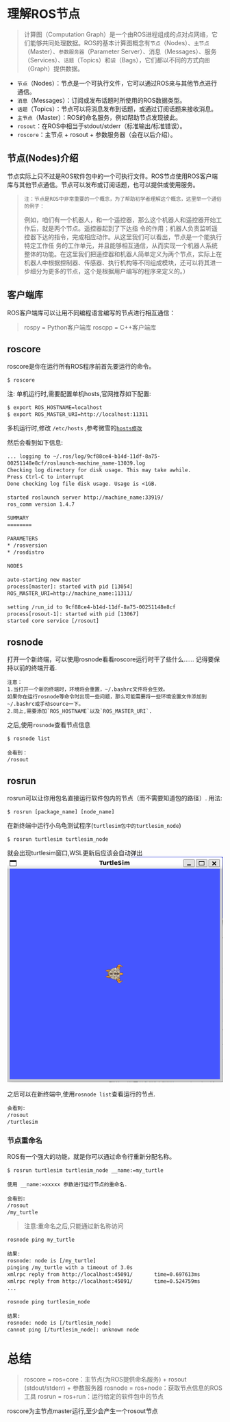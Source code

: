 # 理解ROS节点

>计算图（Computation Graph）是一个由ROS进程组成的点对点网络，它们能够共同处理数据。ROS的基本计算图概念有`节点`（Nodes）、`主节点`（Master）、`参数服务器`（Parameter Server）、消息（Messages）、服务（Services）、`话题`（Topics）和`袋`（Bags），它们都以不同的方式向`图`（Graph）提供数据。

- `节点`（Nodes）：节点是一个可执行文件，它可以通过ROS来与其他节点进行通信。
- `消息`（Messages）：订阅或发布话题时所使用的ROS数据类型。
- `话题`（Topics）：节点可以将消息发布到话题，或通过订阅话题来接收消息。
- `主节点`（Master）：ROS的命名服务，例如帮助节点发现彼此。
- `rosout`：在ROS中相当于stdout/stderr（标准输出/标准错误）。
- `roscore`：主节点 + rosout + 参数服务器（会在以后介绍）。

## 节点(Nodes)介绍

节点实际上只不过是ROS软件包中的一个可执行文件。ROS节点使用ROS客户端库与其他节点通信。节点可以发布或订阅话题，也可以提供或使用服务。
> `注：节点是ROS中非常重要的一个概念，为了帮助初学者理解这个概念，这里举一个通俗的例子：`
> 
>例如，咱们有一个机器人，和一个遥控器，那么这个机器人和遥控器开始工作后，就是两个节点。遥控器起到了下达指 令的作用；机器人负责监听遥控器下达的指令，完成相应动作。从这里我们可以看出，节点是一个能执行特定工作任 务的工作单元，并且能够相互通信，从而实现一个机器人系统整体的功能。在这里我们把遥控器和机器人简单定义为两个节点，实际上在机器人中根据控制器、传感器、执行机构等不同组成模块，还可以将其进一步细分为更多的节点，这个是根据用户编写的程序来定义的。）

## 客户端库

ROS客户端库可以让用不同编程语言编写的节点进行相互通信：

>rospy = Python客户端库
>roscpp = C++客户端库

## **roscore**

roscore是你在运行所有ROS程序前首先要运行的命令。

    $ roscore
注: 单机运行时,需要配置单机hosts,官网推荐如下配置:

    $ export ROS_HOSTNAME=localhost
    $ export ROS_MASTER_URI=http://localhost:11311
多机运行时,修改 `/etc/hosts` ,参考微雪的[`hosts修改`](https://www.waveshare.net/wiki/JetRacer_ROS_AI_Kit_%E6%95%99%E7%A8%8B%E5%9B%9B%E3%80%81%E9%85%8D%E7%BD%AE%E5%A4%9A%E6%9C%BA%E9%80%9A%E8%AE%AF)

然后会看到如下信息:

    ... logging to ~/.ros/log/9cf88ce4-b14d-11df-8a75-00251148e8cf/roslaunch-machine_name-13039.log
    Checking log directory for disk usage. This may take awhile.
    Press Ctrl-C to interrupt
    Done checking log file disk usage. Usage is <1GB.

    started roslaunch server http://machine_name:33919/
    ros_comm version 1.4.7

    SUMMARY
    ========

    PARAMETERS
    * /rosversion
    * /rosdistro

    NODES

    auto-starting new master
    process[master]: started with pid [13054]
    ROS_MASTER_URI=http://machine_name:11311/

    setting /run_id to 9cf88ce4-b14d-11df-8a75-00251148e8cf
    process[rosout-1]: started with pid [13067]
    started core service [/rosout]

## **rosnode**

打开一个新终端，可以使用rosnode看看roscore运行时干了些什么…… 记得要保持以前的终端开着.

    注意： 
    1.当打开一个新的终端时，环境将会重置，~/.bashrc文件将会生效。
    如果你在运行rosnode等命令时出现一些问题，那么可能需要将一些环境设置文件添加到~/.bashrc或手动source一下。
    2.同上,需要添加`ROS_HOSTNAME`以及`ROS_MASTER_URI`.

之后,使用`rosnode`查看节点信息

    $ rosnode list

    会看到：
    /rosout

## **rosrun**
rosrun可以让你用包名直接运行软件包内的节点（而不需要知道包的路径）.
用法:

    $ rosrun [package_name] [node_name]

在新终端中运行小乌龟测试程序(`turtlesim包中的turtlesim_node`)

    $ rosrun turtlesim turtlesim_node

就会出现turtlesim窗口,WSL更新后应该会自动弹出
![小乌龟](./img/小乌龟.png)

之后可以在新终端中,使用`rosnode list`查看运行的节点.

    会看到:
    /rosout
    /turtlesim
### 节点重命名
ROS有一个强大的功能，就是你可以通过命令行重新分配名称。

    $ rosrun turtlesim turtlesim_node __name:=my_turtle

    使用 __name:=xxxxx 参数进行运行节点的重命名.

    会看到:
    /rosout
    /my_turtle

>注意:重命名之后,只能通过新名称访问

    rosnode ping my_turtle 

    结果:
    rosnode: node is [/my_turtle]
    pinging /my_turtle with a timeout of 3.0s
    xmlrpc reply from http://localhost:45091/       time=0.697613ms
    xmlrpc reply from http://localhost:45091/       time=0.524759ms
    ...

    rosnode ping turtlesim_node

    结果:
    rosnode: node is [/turtlesim_node]
    cannot ping [/turtlesim_node]: unknown node 

# 总结

>roscore = ros+core：主节点(为ROS提供命名服务) + rosout (stdout/stderr) + 参数服务器
rosnode = ros+node：获取节点信息的ROS工具
rosrun = ros+run：运行给定的软件包中的节点

roscore为主节点master运行,至少会产生一个rosout节点 